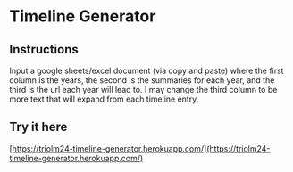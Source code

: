 # Timeline Generator

## Instructions

Input a google sheets/excel document (via copy and paste) where the first column is the years, the second is the summaries for each year, and the third is the url each year will lead to. I may change the third column to be more text that will expand from each timeline entry.

## Try it here
[https://triolm24-timeline-generator.herokuapp.com/](https://triolm24-timeline-generator.herokuapp.com/)
